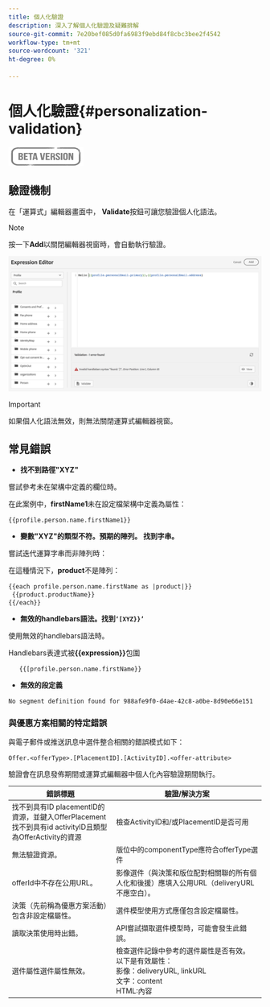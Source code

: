 ```yaml
---
title: 個人化驗證
description: 深入了解個人化驗證及疑難排解
source-git-commit: 7e20bef085d0fa6983f9ebd84f8cbc3bee2f4542
workflow-type: tm+mt
source-wordcount: '321'
ht-degree: 0%

---
```



# 個人化驗證{#personalization-validation}

![](../assets/do-not-localize/badge.png)

## 驗證機制

在「運算式」編輯器畫面中， **Validate**&#x200B;按鈕可讓您驗證個人化語法。

>[!NOTE]
> 按一下&#x200B;**Add**&#x200B;以關閉編輯器視窗時，會自動執行驗證。


![](assets/perso_validation1.png)

>[!IMPORTANT]
> 如果個人化語法無效，則無法關閉運算式編輯器視窗。


## 常見錯誤

* **找不到路徑&quot;XYZ&quot;**

嘗試參考未在架構中定義的欄位時。

在此案例中，**firstName1**&#x200B;未在設定檔架構中定義為屬性：

```
{{profile.person.name.firstName1}}
```

* **變數&quot;XYZ&quot;的類型不符。預期的陣列。 找到字串。**

嘗試迭代運算字串而非陣列時：

在這種情況下，**product**&#x200B;不是陣列：

```
{{each profile.person.name.firstName as |product|}}
 {{product.productName}}
{{/each}}
```

* **無效的handlebars語法。找到`‘[XYZ}}’`**

使用無效的handlebars語法時。

Handlebars表達式被&#x200B;**{{expression}}**&#x200B;包圍

```
   {{[profile.person.name.firstName}}
```

* **無效的段定義**

```
No segment definition found for 988afe9f0-d4ae-42c8-a0be-8d90e66e151
```

### 與優惠方案相關的特定錯誤

與電子郵件或推送訊息中選件整合相關的錯誤模式如下：

```
Offer.<offerType>.[PlacementID].[ActivityID].<offer-attribute>
```

驗證會在訊息發佈期間或運算式編輯器中個人化內容驗證期間執行。

<table> 
 <thead> 
  <tr> 
   <th> 錯誤標題<br /> </th> 
   <th> 驗證/解決方案<br /> </th> 
  </tr> 
 </thead> 
 <tbody> 
  <tr> 
   <td>找不到具有ID placementID的資源，並鍵入OfferPlacement <br/>
找不到具有id activityID且類型為OfferActivity的資源<br/></td> 
   <td>檢查ActivityID和/或PlacementID是否可用</td> 
  </tr> 
   <tr> 
   <td>無法驗證資源。</td> 
   <td>版位中的componentType應符合offerType選件</td> 
  </tr> 
   <tr> 
   <td>offerId中不存在公用URL。</td> 
   <td>影像選件（與決策和版位配對相關聯的所有個人化和後援）應填入公用URL（deliveryURL不應空白）。</td> 
  </tr> 
  <tr> 
   <td>決策（先前稱為優惠方案活動）包含非設定檔屬性。</td> 
   <td>選件模型使用方式應僅包含設定檔屬性。</td> 
  </tr> 
  <tr> 
   <td>讀取決策使用時出錯。</td> 
   <td>API嘗試擷取選件模型時，可能會發生此錯誤。</td> 
  </tr>
  <tr> 
   <td>選件屬性選件屬性無效。</td> 
   <td>檢查選件記錄中參考的選件屬性是否有效。 以下是有效屬性：<br/>
影像：deliveryURL, linkURL<br/>
文字：content<br/>
HTML:內容<br/></td> 
  </tr> 
 </tbody> 
</table>

